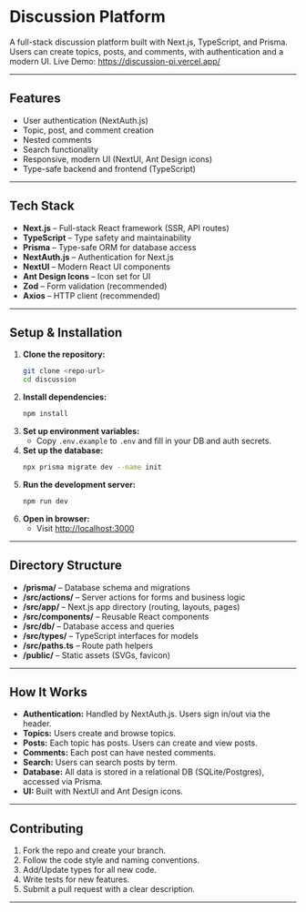 # Discussion Platform

A full-stack discussion platform built with Next.js, TypeScript, and Prisma. Users can create topics, posts, and comments, with authentication and a modern UI.
Live Demo: https://discussion-pi.vercel.app/

---

## Features

- User authentication (NextAuth.js)
- Topic, post, and comment creation
- Nested comments
- Search functionality
- Responsive, modern UI (NextUI, Ant Design icons)
- Type-safe backend and frontend (TypeScript)

---

## Tech Stack

- **Next.js** – Full-stack React framework (SSR, API routes)
- **TypeScript** – Type safety and maintainability
- **Prisma** – Type-safe ORM for database access
- **NextAuth.js** – Authentication for Next.js
- **NextUI** – Modern React UI components
- **Ant Design Icons** – Icon set for UI
- **Zod** – Form validation (recommended)
- **Axios** – HTTP client (recommended)

---

## Setup & Installation

1. **Clone the repository:**
   ```bash
   git clone <repo-url>
   cd discussion
   ```
2. **Install dependencies:**
   ```bash
   npm install
   ```
3. **Set up environment variables:**
   - Copy `.env.example` to `.env` and fill in your DB and auth secrets.
4. **Set up the database:**
   ```bash
   npx prisma migrate dev --name init
   ```
5. **Run the development server:**
   ```bash
   npm run dev
   ```
6. **Open in browser:**
   - Visit [http://localhost:3000](http://localhost:3000)

---

## Directory Structure

- **/prisma/** – Database schema and migrations
- **/src/actions/** – Server actions for forms and business logic
- **/src/app/** – Next.js app directory (routing, layouts, pages)
- **/src/components/** – Reusable React components
- **/src/db/** – Database access and queries
- **/src/types/** – TypeScript interfaces for models
- **/src/paths.ts** – Route path helpers
- **/public/** – Static assets (SVGs, favicon)

---

## How It Works

- **Authentication:** Handled by NextAuth.js. Users sign in/out via the header.
- **Topics:** Users create and browse topics.
- **Posts:** Each topic has posts. Users can create and view posts.
- **Comments:** Each post can have nested comments.
- **Search:** Users can search posts by term.
- **Database:** All data is stored in a relational DB (SQLite/Postgres), accessed via Prisma.
- **UI:** Built with NextUI and Ant Design icons.

---

## Contributing

1. Fork the repo and create your branch.
2. Follow the code style and naming conventions.
3. Add/Update types for all new code.
4. Write tests for new features.
5. Submit a pull request with a clear description.

---

